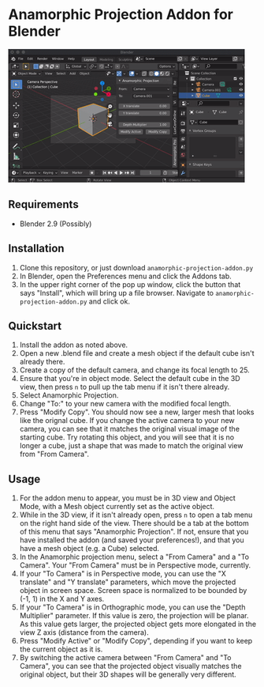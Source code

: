 # Anamorphic Projection Addon for Blender


![Example of anamorphic projection effect on default cube](https://github.com/mcullan/blender-anamorphic-projection/raw/main/static/anamorphic-gif.gif)


## Requirements

* Blender 2.9 (Possibly)

## Installation

1. Clone this repository, or just download `anamorphic-projection-addon.py`
2. In Blender, open the Preferences menu and click the Addons tab. 
3. In the upper right corner of the pop up window, click the button that says "Install", which will bring up a file browser. Navigate to `anamorphic-projection-addon.py` and click ok.



## Quickstart

1. Install the addon as noted above.
2. Open a new .blend file and create a mesh object if the default cube isn't already there.
3. Create a copy of the default camera, and change its focal length to 25.
4. Ensure that you're in object mode. Select the default cube in the 3D view, then press `n` to pull up the tab menu if it isn't there already.
5. Select Anamorphic Projection.
6. Change "To:" to your new camera with the modified focal length.
7. Press "Modify Copy". You should now see a new, larger mesh that looks like the orignal cube. If you change the active camera to your new camera, you can see that it matches the original visual image of the starting cube. Try rotating this object, and you will see that it is no longer a cube, just a shape that was made to match the original view from "From Camera".



## Usage

1. For the addon menu to appear, you must be in 3D view and Object Mode, with a Mesh object currently set as the active object.
2. While in the 3D view, if it isn't already open, press `n` to open a tab menu on the right hand side of the view. There should be a tab at the bottom of this menu that says "Anamorphic Projection". If not, ensure that you have installed the addon (and saved your preferences!), and that you have a mesh object (e.g. a Cube) selected.
3. In the Anamorphic projection menu, select a "From Camera" and a "To Camera". Your "From Camera" must be in Perspective mode, currently.
4. If your "To Camera" is in Perspective mode, you can use the "X translate" and "Y translate" parameters, which move the projected object in screen space. Screen space is normalized to be bounded by (-1, 1) in the X and Y axes.
5. If your "To Camera" is in Orthographic mode, you can use the "Depth Multiplier" parameter. If this value is zero, the projection will be planar. As this value gets larger, the projected object gets more elongated in the view Z axis (distance from the camera).
6. Press "Modify Active" or "Modify Copy", depending if you want to keep the current object as it is.
7. By switching the active camera between "From Camera" and "To Camera", you can see that the projected object visually matches the original object, but their 3D shapes will be generally very different.

